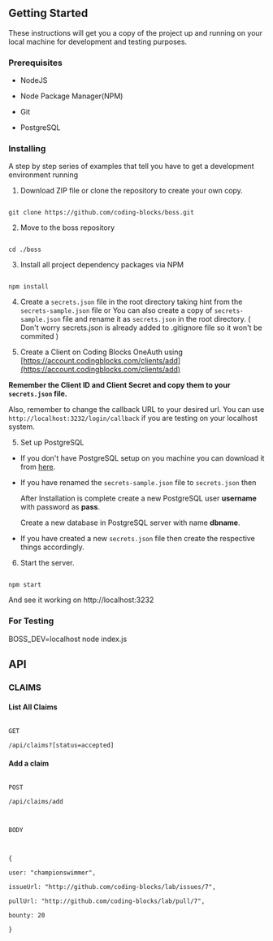 
## Getting Started

  

These instructions will get you a copy of the project up and running on your local machine for development and testing purposes.

  

### Prerequisites

  

* NodeJS

* Node Package Manager(NPM)

* Git

* PostgreSQL

  
  

### Installing

  

A step by step series of examples that tell you have to get a development environment running

  

1. Download ZIP file or clone the repository to create your own copy.

```

git clone https://github.com/coding-blocks/boss.git

```

2. Move to the boss repository

  

```

cd ./boss

```

3. Install all project dependency packages via NPM

  

```

npm install

```

4. Create a `secrets.json` file in the root directory taking hint from the `secrets-sample.json` file or You can also create a copy of `secrets-sample.json` file and rename it as `secrets.json` in the root directory. ( Don't worry secrets.json is already added to .gitignore file so it won't be commited )

  

5. Create a Client on Coding Blocks OneAuth using [https://account.codingblocks.com/clients/add](https://account.codingblocks.com/clients/add)

**Remember the Client ID and Client Secret and copy them to your `secrets.json` file.**

  

Also, remember to change the callback URL to your desired url. You can use `http://localhost:3232/login/callback` if you are testing on your localhost system.

  

5. Set up PostgreSQL

* If you don't have PostgreSQL setup on you machine you can download it from [here](https://www.postgresql.org/download/).

* If you have renamed the `secrets-sample.json` file to `secrets.json` then

    After Installation is complete create a new PostgreSQL user **username** with password as **pass**.

     Create a new database in PostgreSQL server with name **dbname**.

  

* If you have created a new `secrets.json` file then create the respective things accordingly.

6. Start the server.

```

npm start

```

And see it working on http://localhost:3232


### For Testing
BOSS_DEV=localhost node index.js

## API

  

### CLAIMS

  

#### List All Claims

  

```

GET

/api/claims?[status=accepted]

```

  

#### Add a claim

  

```

POST

/api/claims/add

  

BODY

  

{

user: "championswimmer",

issueUrl: "http://github.com/coding-blocks/lab/issues/7",

pullUrl: "http://github.com/coding-blocks/lab/pull/7",

bounty: 20

}

```